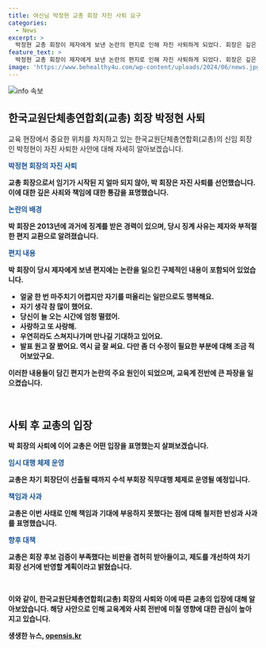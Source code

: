 ```yaml
---
title: 여신님 박정현 교총 회장 자진 사퇴 요구
categories:
  - News
excerpt: >
  박정현 교총 회장이 제자에게 보낸 논란의 편지로 인해 자진 사퇴하게 되었다. 회장은 깊은 사죄를 표명하며 과거의 과오와 실수로 인해 깊이 사죄한다고 밝혔다. 이에 교총은 책임과 기대에 부응하지 못한 점에 대해 사과하고, 회장 선출 절차 개선을 약속했다. 또한, 신임 회장인 박인천 부원여중 교사가 교총 회장으로 당선되었다. 이러한 내용들이 공개되면서 교총은 자진 사퇴 후 후임 회장 선출이 이뤄지기 전까지 수석 부회장이 직무를 대행할 예정이다. 
feature_text: >
  박정현 교총 회장이 제자에게 보낸 논란의 편지로 인해 자진 사퇴하게 되었다. 회장은 깊은 사죄를 표명하며 과거의 과오와 실수로 인해 깊이 사죄한다고 밝혔다. 이에 교총은 책임과 기대에 부응하지 못한 점에 대해 사과하고, 회장 선출 절차 개선을 약속했다. 또한, 신임 회장인 박인천 부원여중 교사가 교총 회장으로 당선되었다. 이러한 내용들이 공개되면서 교총은 자진 사퇴 후 후임 회장 선출이 이뤄지기 전까지 수석 부회장이 직무를 대행할 예정이다. 
image: 'https://www.behealthy4u.com/wp-content/uploads/2024/06/news.jpg'
---
```


<p><img src="https://www.behealthy4u.com/wp-content/uploads/2024/06/news.jpg" alt="info 속보" /></p>

<h2 data-ke-size="size26">한국교원단체총연합회(교총) 회장 박정현 사퇴</h2>

<p>교육 현장에서 중요한 위치를 차지하고 있는 한국교원단체총연합회(교총)의 신임 회장인 박정현이 자진 사퇴한 사안에 대해 자세히 알아보겠습니다.</p>

<p data-ke-size="size16"><b><span style="color: #1a5490;">박정현 회장의 자진 사퇴</span><b></p>

<p>교총 회장으로서 임기가 시작된 지 얼마 되지 않아, 박 회장은 자진 사퇴를 선언했습니다. 이에 대한 깊은 사죄와 책임에 대한 통감을 표명했습니다.</p>

<p data-ke-size="size16"><b><span style="color: #1a5490;">논란의 배경</span><b></p>

<p>박 회장은 2013년에 과거에 징계를 받은 경력이 있으며, 당시 징계 사유는 제자와 부적절한 편지 교환으로 알려졌습니다.</p>

<p data-ke-size="size16"><b><span style="color: #1a5490;">편지 내용</span><b></p>

<p>박 회장이 당시 제자에게 보낸 편지에는 논란을 일으킨 구체적인 내용이 포함되어 있었습니다.</p>

<ul>
<li>얼굴 한 번 마주치기 어렵지만 자기를 떠올리는 일만으로도 행복해요.</li>
<li>자기 생각 참 많이 했어요.</li>
<li>당신이 늘 오는 시간에 엄청 떨렸어.</li>
<li>사랑하고 또 사랑해.</li>
<li>우연히라도 스쳐지나가며 만나길 기대하고 있어요.</li>
<li>발표 원고 잘 봤어요. 역시 글 잘 써요. 다만 좀 더 수정이 필요한 부분에 대해 조금 적어보았구요.</li>
</ul> 

<p data-ke-size="size16">이러한 내용들이 담긴 편지가 논란의 주요 원인이 되었으며, 교육계 전반에 큰 파장을 일으켰습니다.</p>

<p data-ke-size="size16">&nbsp;</p>

<h2 data-ke-size="size26">사퇴 후 교총의 입장</h2>

<p>박 회장의 사퇴에 이어 교총은 어떤 입장을 표명했는지 살펴보겠습니다.</p>

<p data-ke-size="size16"><b><span style="color: #1a5490;">임시 대행 체제 운영</span><b></p>

<p>교총은 차기 회장단이 선출될 때까지 수석 부회장 직무대행 체제로 운영될 예정입니다.</p>

<p data-ke-size="size16"><b><span style="color: #1a5490;">책임과 사과</span><b></p>

<p>교총은 이번 사태로 인해 책임과 기대에 부응하지 못했다는 점에 대해 철저한 반성과 사과를 표명했습니다.</p>

<p data-ke-size="size16"><b><span style="color: #1a5490;">향후 대책</span><b></p>

<p>교총은 회장 후보 검증이 부족했다는 비판을 겸허히 받아들이고, 제도를 개선하여 차기 회장 선거에 반영할 계획이라고 밝혔습니다.</p>

<p data-ke-size="size16">&nbsp;</p>

<p>이와 같이, 한국교원단체총연합회(교총) 회장의 사퇴와 이에 따른 교총의 입장에 대해 알아보았습니다. 해당 사안으로 인해 교육계와 사회 전반에 미칠 영향에 대한 관심이 높아지고 있습니다.</p>
생생한 뉴스, <a href="https://opensis.kr" rel="dofollow">opensis.kr</a>



